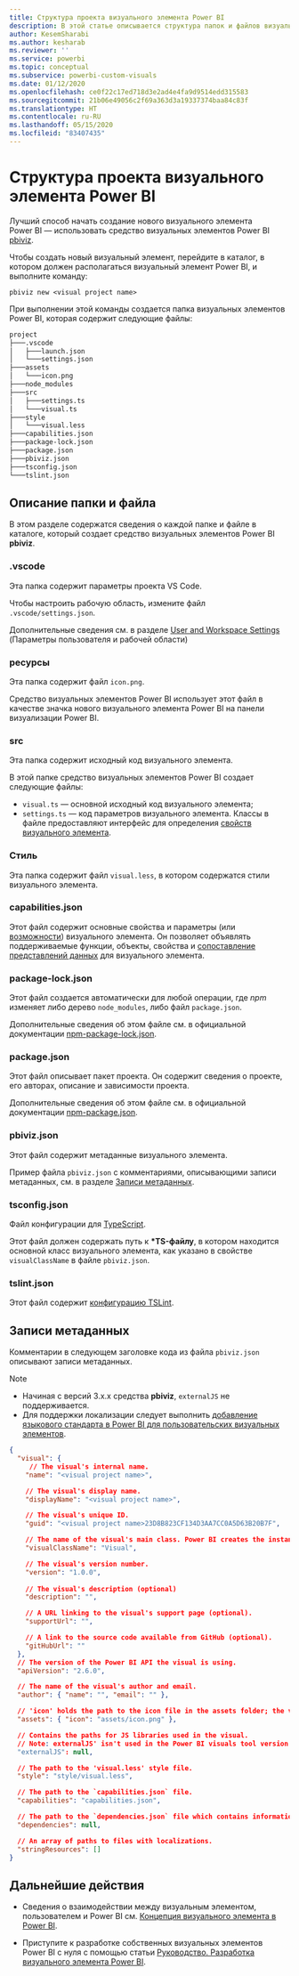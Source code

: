```yaml
---
title: Структура проекта визуального элемента Power BI
description: В этой статье описывается структура папок и файлов визуального проекта Power BI
author: KesemSharabi
ms.author: kesharab
ms.reviewer: ''
ms.service: powerbi
ms.topic: conceptual
ms.subservice: powerbi-custom-visuals
ms.date: 01/12/2020
ms.openlocfilehash: ce0f22c17ed718d3e2ad4e4fa9d9514edd315583
ms.sourcegitcommit: 21b06e49056c2f69a363d3a19337374baa84c83f
ms.translationtype: HT
ms.contentlocale: ru-RU
ms.lasthandoff: 05/15/2020
ms.locfileid: "83407435"
---
```

# <a name="power-bi-visual-project-structure"></a>Структура проекта визуального элемента Power BI

Лучший способ начать создание нового визуального элемента Power BI — использовать средство визуальных элементов Power BI [pbiviz](https://www.npmjs.com/package/powerbi-visuals-tools).

Чтобы создать новый визуальный элемент, перейдите в каталог, в котором должен располагаться визуальный элемент Power BI, и выполните команду:

`pbiviz new <visual project name>`

При выполнении этой команды создается папка визуальных элементов Power BI, которая содержит следующие файлы:

```markdown
project
├───.vscode
│   ├───launch.json
│   └───settings.json
├───assets
│   └───icon.png
├───node_modules
├───src
│   ├───settings.ts
│   └───visual.ts
├───style
│   └───visual.less
├───capabilities.json
├───package-lock.json
├───package.json
├───pbiviz.json
├───tsconfig.json
└───tslint.json
```

## <a name="folder-and-file-description"></a>Описание папки и файла

В этом разделе содержатся сведения о каждой папке и файле в каталоге, который создает средство визуальных элементов Power BI **pbiviz**.  

### <a name="vscode"></a>.vscode

Эта папка содержит параметры проекта VS Code.

Чтобы настроить рабочую область, измените файл `.vscode/settings.json`.

Дополнительные сведения см. в разделе [User and Workspace Settings](https://code.visualstudio.com/docs/getstarted/settings) (Параметры пользователя и рабочей области)

### <a name="assets"></a>ресурсы

Эта папка содержит файл `icon.png`.

Средство визуальных элементов Power BI использует этот файл в качестве значка нового визуального элемента Power BI на панели визуализации Power BI.

### <a name="src"></a>src

Эта папка содержит исходный код визуального элемента.

В этой папке средство визуальных элементов Power BI создает следующие файлы:
* `visual.ts` — основной исходный код визуального элемента;
* `settings.ts` — код параметров визуального элемента. Классы в файле предоставляют интерфейс для определения [свойств визуального элемента](./objects-properties.md#properties).

### <a name="style"></a>Стиль

Эта папка содержит файл `visual.less`, в котором содержатся стили визуального элемента.

### <a name="capabilitiesjson"></a>capabilities.json

Этот файл содержит основные свойства и параметры (или [возможности](./capabilities.md)) визуального элемента. Он позволяет объявлять поддерживаемые функции, объекты, свойства и [сопоставление представлений данных](./dataview-mappings.md) для визуального элемента.

### <a name="package-lockjson"></a>package-lock.json

Этот файл создается автоматически для любой операции, где *npm* изменяет либо дерево `node_modules`, либо файл `package.json`.

Дополнительные сведения об этом файле см. в официальной документации [npm-package-lock.json](https://docs.npmjs.com/files/package-lock.json).

### <a name="packagejson"></a>package.json

Этот файл описывает пакет проекта. Он содержит сведения о проекте, его авторах, описание и зависимости проекта.

Дополнительные сведения об этом файле см. в официальной документации [npm-package.json](https://docs.npmjs.com/files/package.json.html).

### <a name="pbivizjson"></a>pbiviz.json

Этот файл содержит метаданные визуального элемента.

Пример файла `pbiviz.json` с комментариями, описывающими записи метаданных, см. в разделе [Записи метаданных](#metadata-entries).

### <a name="tsconfigjson"></a>tsconfig.json

Файл конфигурации для [TypeScript](https://www.typescriptlang.org/docs/handbook/tsconfig-json.html).

Этот файл должен содержать путь к **\*TS-файлу**, в котором находится основной класс визуального элемента, как указано в свойстве `visualClassName` в файле `pbiviz.json`.

### <a name="tslintjson"></a>tslint.json

Этот файл содержит [конфигурацию TSLint](https://palantir.github.io/tslint/usage/configuration/).

## <a name="metadata-entries"></a>Записи метаданных

Комментарии в следующем заголовке кода из файла `pbiviz.json` описывают записи метаданных.

> [!NOTE]
> * Начиная с версий 3.x.x средства **pbiviz**, `externalJS` не поддерживается.
> * Для поддержки локализации следует выполнить [добавление языкового стандарта в Power BI для пользовательских визуальных элементов](./localization.md).

```json
{
  "visual": {
     // The visual's internal name.
    "name": "<visual project name>",

    // The visual's display name.
    "displayName": "<visual project name>",

    // The visual's unique ID.
    "guid": "<visual project name>23D8B823CF134D3AA7CC0A5D63B20B7F",

    // The name of the visual's main class. Power BI creates the instance of this class to start using the visual in a Power BI report.
    "visualClassName": "Visual",

    // The visual's version number.
    "version": "1.0.0",
    
    // The visual's description (optional)
    "description": "",

    // A URL linking to the visual's support page (optional).
    "supportUrl": "",

    // A link to the source code available from GitHub (optional).
    "gitHubUrl": ""
  },
  // The version of the Power BI API the visual is using.
  "apiVersion": "2.6.0",

  // The name of the visual's author and email.
  "author": { "name": "", "email": "" },

  // 'icon' holds the path to the icon file in the assets folder; the visual's display icon.
  "assets": { "icon": "assets/icon.png" },

  // Contains the paths for JS libraries used in the visual.
  // Note: externalJS' isn't used in the Power BI visuals tool version 3.x.x or higher.
  "externalJS": null,

  // The path to the 'visual.less' style file.
  "style": "style/visual.less",

  // The path to the `capabilities.json` file.
  "capabilities": "capabilities.json",

  // The path to the `dependencies.json` file which contains information about R packages used in R based visuals.
  "dependencies": null,

  // An array of paths to files with localizations.
  "stringResources": []
}
```

## <a name="next-steps"></a>Дальнейшие действия

* Сведения о взаимодействии между визуальным элементом, пользователем и Power BI см. [Концепция визуального элемента в Power BI](./power-bi-visuals-concept.md).

* Приступите к разработке собственных визуальных элементов Power BI с нуля с помощью статьи [Руководство. Разработка визуального элемента Power BI](./custom-visual-develop-tutorial.md).
